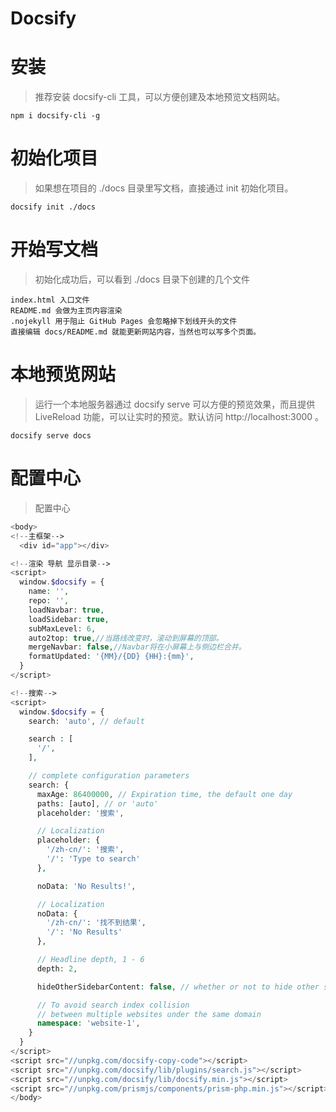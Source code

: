 # Docsify

# 安装
>推荐安装 docsify-cli 工具，可以方便创建及本地预览文档网站。

	npm i docsify-cli -g

# 初始化项目
>如果想在项目的 ./docs 目录里写文档，直接通过 init 初始化项目。

	docsify init ./docs

# 开始写文档
>初始化成功后，可以看到 ./docs 目录下创建的几个文件

	index.html 入口文件
	README.md 会做为主页内容渲染
	.nojekyll 用于阻止 GitHub Pages 会忽略掉下划线开头的文件
	直接编辑 docs/README.md 就能更新网站内容，当然也可以写多个页面。

# 本地预览网站
>运行一个本地服务器通过 docsify serve 可以方便的预览效果，而且提供 LiveReload 功能，可以让实时的预览。默认访问 http://localhost:3000 。

	docsify serve docs

# 配置中心
>配置中心

```php
<body>
<!--主框架-->
  <div id="app"></div>

<!--渲染 导航 显示目录-->
<script>
  window.$docsify = {
    name: '',
    repo: '',
    loadNavbar: true,
    loadSidebar: true,
    subMaxLevel: 6,
	auto2top: true,//当路线改变时，滚动到屏幕的顶部。
	mergeNavbar: false,//Navbar将在小屏幕上与侧边栏合并。
	formatUpdated: '{MM}/{DD} {HH}:{mm}',
  }
</script>

<!--搜索-->
<script>
  window.$docsify = {
    search: 'auto', // default

    search : [
      '/', 
    ],

    // complete configuration parameters
    search: {
      maxAge: 86400000, // Expiration time, the default one day
      paths: [auto], // or 'auto'
      placeholder: '搜索',

      // Localization
      placeholder: {
        '/zh-cn/': '搜索',
        '/': 'Type to search'
      },

      noData: 'No Results!',

      // Localization
      noData: {
        '/zh-cn/': '找不到结果',
        '/': 'No Results'
      },

      // Headline depth, 1 - 6
      depth: 2,

      hideOtherSidebarContent: false, // whether or not to hide other sidebar content

      // To avoid search index collision
      // between multiple websites under the same domain
      namespace: 'website-1',
    }
  }
</script>
<script src="//unpkg.com/docsify-copy-code"></script>
<script src="//unpkg.com/docsify/lib/plugins/search.js"></script>
<script src="//unpkg.com/docsify/lib/docsify.min.js"></script>
<script src="//unpkg.com/prismjs/components/prism-php.min.js"></script>
</body>
```
